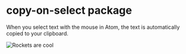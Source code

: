 # copy-on-select package

When you select text with the mouse in Atom, the text is automatically copied to your clipboard.

![Rockets are cool](https://f.cloud.github.com/assets/69169/2290250/c35d867a-a017-11e3-86be-cd7c5bf3ff9b.gif)
